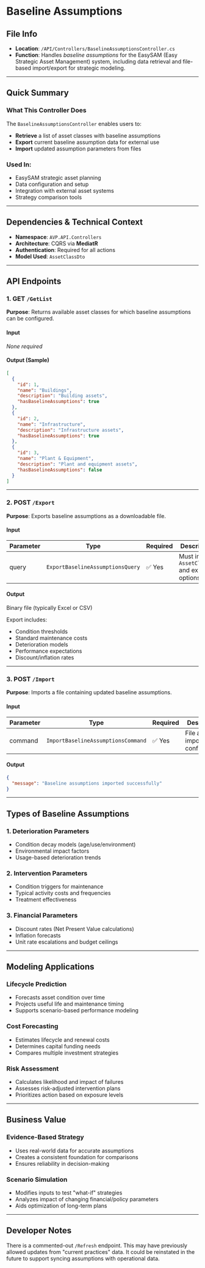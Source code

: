 
# Baseline Assumptions

## File Info
- **Location**: `/API/Controllers/BaselineAssumptionsController.cs`
- **Function**: Handles *baseline assumptions* for the EasySAM (Easy Strategic Asset Management) system, including data retrieval and file-based import/export for strategic modeling.

---

## Quick Summary
### What This Controller Does
The `BaselineAssumptionsController` enables users to:
- **Retrieve** a list of asset classes with baseline assumptions
- **Export** current baseline assumption data for external use
- **Import** updated assumption parameters from files

### Used In:
- EasySAM strategic asset planning
- Data configuration and setup
- Integration with external asset systems
- Strategy comparison tools

---

## Dependencies & Technical Context
- **Namespace**: `AVP.API.Controllers`
- **Architecture**: CQRS via **MediatR**
- **Authentication**: Required for all actions
- **Model Used**: `AssetClassDto`

---

## API Endpoints

### 1. GET `/GetList`
**Purpose**: Returns available asset classes for which baseline assumptions can be configured.

#### Input
_None required_

#### Output (Sample)
```json
[
  {
    "id": 1,
    "name": "Buildings",
    "description": "Building assets",
    "hasBaselineAssumptions": true
  },
  {
    "id": 2,
    "name": "Infrastructure",
    "description": "Infrastructure assets",
    "hasBaselineAssumptions": true
  },
  {
    "id": 3,
    "name": "Plant & Equipment",
    "description": "Plant and equipment assets",
    "hasBaselineAssumptions": false
  }
]
```

---

### 2. POST `/Export`
**Purpose**: Exports baseline assumptions as a downloadable file.

#### Input
| Parameter | Type                        | Required | Description                          |
|----------|-----------------------------|----------|--------------------------------------|
| query    | `ExportBaselineAssumptionsQuery` | ✅ Yes  | Must include `AssetClassId` and export options |

#### Output
Binary file (typically Excel or CSV)

Export includes:
- Condition thresholds
- Standard maintenance costs
- Deterioration models
- Performance expectations
- Discount/inflation rates

---

### 3. POST `/Import`
**Purpose**: Imports a file containing updated baseline assumptions.

#### Input
| Parameter | Type                             | Required | Description                  |
|----------|----------------------------------|----------|------------------------------|
| command  | `ImportBaselineAssumptionsCommand` | ✅ Yes | File and import configuration |

#### Output
```json
{
  "message": "Baseline assumptions imported successfully"
}
```

---

## Types of Baseline Assumptions

### 1. Deterioration Parameters
- Condition decay models (age/use/environment)
- Environmental impact factors
- Usage-based deterioration trends

### 2. Intervention Parameters
- Condition triggers for maintenance
- Typical activity costs and frequencies
- Treatment effectiveness

### 3. Financial Parameters
- Discount rates (Net Present Value calculations)
- Inflation forecasts
- Unit rate escalations and budget ceilings

---

## Modeling Applications

### Lifecycle Prediction
- Forecasts asset condition over time
- Projects useful life and maintenance timing
- Supports scenario-based performance modeling

### Cost Forecasting
- Estimates lifecycle and renewal costs
- Determines capital funding needs
- Compares multiple investment strategies

### Risk Assessment
- Calculates likelihood and impact of failures
- Assesses risk-adjusted intervention plans
- Prioritizes action based on exposure levels

---

## Business Value

### Evidence-Based Strategy
- Uses real-world data for accurate assumptions
- Creates a consistent foundation for comparisons
- Ensures reliability in decision-making

### Scenario Simulation
- Modifies inputs to test "what-if" strategies
- Analyzes impact of changing financial/policy parameters
- Aids optimization of long-term plans

---

## Developer Notes
There is a commented-out `/Refresh` endpoint. This may have previously allowed updates from "current practices" data. It could be reinstated in the future to support syncing assumptions with operational data.

